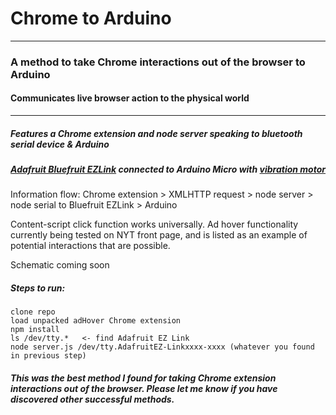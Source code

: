 # Chrome to Arduino


***
### A method to take Chrome interactions out of the browser to Arduino
#### Communicates live browser action to the physical world
***
##### Features a Chrome extension and node server speaking to bluetooth serial device & Arduino
##### [Adafruit Bluefruit EZLink](http://www.adafruit.com/product/1588) connected to Arduino Micro with [vibration motor](https://catalog.precisionmicrodrives.com/order-parts/product/304-109-5mm-vibration-motor-8mm-type)

Information flow: Chrome extension > XMLHTTP request > node server > node serial to Bluefruit EZLink > Arduino

Content-script click function works universally.  Ad hover functionality currently being tested on NYT front page, and is listed as an example of potential interactions that are possible.

Schematic coming soon

##### Steps to run:  
    clone repo
    load unpacked adHover Chrome extension
    npm install
    ls /dev/tty.*   <- find Adafruit EZ Link
    node server.js /dev/tty.AdafruitEZ-Linkxxxx-xxxx (whatever you found in previous step)
  

##### This was the best method I found for taking Chrome extension interactions out of the browser.  Please let me know if you have discovered other successful methods.
